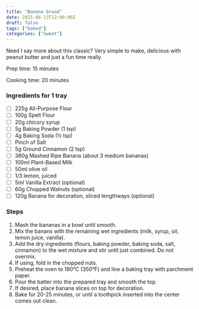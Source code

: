 ```yaml
---
title: "Banana bread"
date: 2025-06-13T12:00:00Z
draft: false
tags: ["baked"]
categories: ["Sweet"]
---
```


Need I say more about this classic? Very simple to make, delicious with peanut butter and just a fun time really.

<div class="recipe" id="recipe">
Prep time: 15 minutes

Cooking time: 20 minutes

### Ingredients for 1 tray
- [ ] 225g All-Purpose Flour
- [ ] 100g Spelt Flour
- [ ] 20g chicory syrup
- [ ] 5g Baking Powder (1 tsp)
- [ ] 4g Baking Soda (½ tsp)  
- [ ] Pinch of Salt  
- [ ] 5g Ground Cinnamon (2 tsp)  
- [ ] 360g Mashed Ripe Banana (about 3 medium bananas)  
- [ ] 100ml Plant-Based Milk  
- [ ] 50ml olive oil
- [ ] 1/3 lemon, juiced
- [ ] 5ml Vanilla Extract (optional)  
- [ ] 60g Chopped Walnuts (optional)
- [ ] 120g Banana for decoration, sliced lengthways (optional)

### Steps
1. Mash the bananas in a bowl until smooth.
2. Mix the banans with the remaining wet ingredients (milk, syrup, oil, lemon juice, vanilla).
3. Add the dry ingredients (flours, baking powder, baking soda, salt, cinnamon) to the wet mixture and stir until just combined. Do not overmix.
4. If using, fold in the chopped nuts.
5. Preheat the oven to 180°C (350°F) and line a baking tray with parchment paper.
6. Pour the batter into the prepared tray and smooth the top.
7. If desired, place banana slices on top for decoration.
8. Bake for 20-25 minutes, or until a toothpick inserted into the center comes out clean.

</div>
